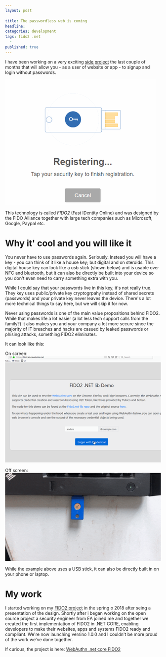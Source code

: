 ```yaml
---
layout: post

title: The passwordless web is coming
headline: 
categories: development
tags: fido2 .net
  - 
published: true
---
```


I have been working on a very exciting [side project](https://github.com/abergs/fido2-net-lib) the last couple of months that will allow you - as a user of website or app - to signup and  login without passwords.

![Fido2 register](/images/fido2/fido2.gif)

This technology is called *FIDO2* (Fast IDentity Online) and was designed by the FIDO Alliance together with large tech companies such as Microsoft, Google, Paypal etc.

# Why it' cool and you will like it

You never have to use passwords again. Seriously.  Instead you will have a key - you can think of it like a house key; but digital and on steroids. This digital house key can look like a usb stick (shown below) and is usable over NFC and bluetooth, but it can also be directly be built into your device so you don't even need to carry something extra with you. 

While I could say that your passwords live in this key, it's not really true. They key uses public/private key cryptogrpahy instead of shared secrets (passwords) and your private key never leaves the device. There's a lot more technical things to say here, but we will skip it for now.

Never using passwords is one of the main value propositions behind FIDO2. While that makes life a lot easier (a lot less tech support calls from the family?) it also makes you and your company a lot more secure since the majority of IT breaches and hacks are casued by leaked passwords or phising attacks, something FIDO2 eliminates.

It can look like this:

On screen:
![Fido2 on-screen UI](/images/fido2/fido2-onscreen.gif)

Off screen:
![Fido2 off-screen UI](/images/fido2/fido2-offscreen.gif)

While the example above uses a USB stick, it can also be directly built in on your phone or laptop.

# My work
I started working on my [FIDO2 project](https://github.com/abergs/fido2-net-lib) in the spring o 2018 after seing a presentation of the design. Shortly after i began working on the open source project a security engineer from EA joined me and together we created the first implementation of FIDO2 in .NET CORE, enabling developers to make their websites, apps and systems FIDO2 ready and compliant. We're now launching versino 1.0.0 and I couldn't be more proud of the work we've done together.

If curious, the project is here: [WebAuthn .net core FIDO2](https://github.com/abergs/fido2-net-lib)


